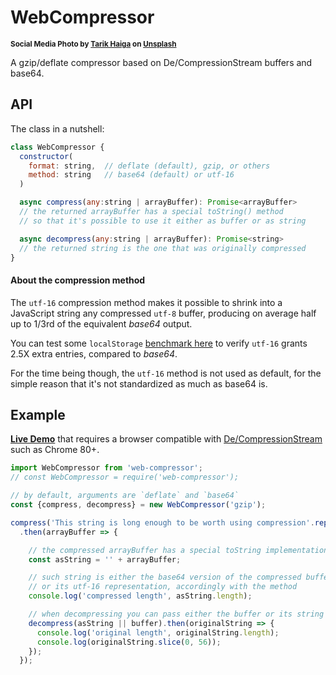 # WebCompressor

<sup>**Social Media Photo by [Tarik Haiga](https://unsplash.com/@tar1k) on [Unsplash](https://unsplash.com/)**</sup>

A gzip/deflate compressor based on De/CompressionStream buffers and base64.

## API

The class in a nutshell:

```js
class WebCompressor {
  constructor(
    format: string,  // deflate (default), gzip, or others
    method: string   // base64 (default) or utf-16
  )

  async compress(any:string | arrayBuffer): Promise<arrayBuffer>
  // the returned arrayBuffer has a special toString() method
  // so that it's possible to use it either as buffer or as string

  async decompress(any:string | arrayBuffer): Promise<string>
  // the returned string is the one that was originally compressed
}
```

#### About the compression method

The `utf-16` compression method makes it possible to shrink into a JavaScript string any compressed `utf-8` buffer, producing on average half up to 1/3rd of the equivalent _base64_ output.

You can test some `localStorage` [benchmark here](https://gist.github.com/WebReflection/7bab57a330e4a318049fe2680ba09ed3) to verify `utf-16` grants 2.5X extra entries, compared to _base64_.

For the time being though, the `utf-16` method is not used as default, for the simple reason that it's not standardized as much as base64 is.


## Example

**[Live Demo](https://codepen.io/WebReflection/pen/XWbKJQq?editors=0011)** that requires a browser compatible with [De/CompressionStream](https://wicg.github.io/compression/) such as Chrome 80+.

```js
import WebCompressor from 'web-compressor';
// const WebCompressor = require('web-compressor');

// by default, arguments are `deflate` and `base64`
const {compress, decompress} = new WebCompressor('gzip');

compress('This string is long enough to be worth using compression'.repeat(10))
  .then(arrayBuffer => {

    // the compressed arrayBuffer has a special toString implementation
    const asString = '' + arrayBuffer;

    // such string is either the base64 version of the compressed buffer
    // or its utf-16 representation, accordingly with the method
    console.log('compressed length', asString.length);

    // when decompressing you can pass either the buffer or its string
    decompress(asString || buffer).then(originalString => {
      console.log('original length', originalString.length);
      console.log(originalString.slice(0, 56));
    });
  });
```
